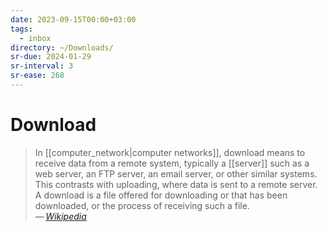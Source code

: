 ```yaml
---
date: 2023-09-15T00:00+03:00
tags:
  - inbox
directory: ~/Downloads/
sr-due: 2024-01-29
sr-interval: 3
sr-ease: 268
---
```


# Download

> In [[computer_network|computer networks]], download means to receive data from
> a remote system, typically a [[server]] such as a web server, an FTP server,
> an email server, or other similar systems. This contrasts with uploading,
> where data is sent to a remote server. A download is a file offered for
> downloading or that has been downloaded, or the process of receiving such a
> file.\
> — <cite>[Wikipedia](https://en.wikipedia.org/wiki/Download)</cite>
